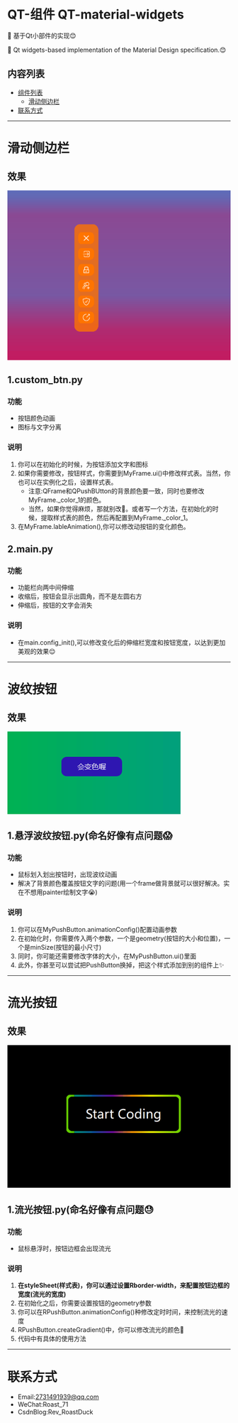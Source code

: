 # QT-组件 QT-material-widgets
🎨 基于Qt小部件的实现😊

🎨 Qt widgets-based implementation of the Material Design specification.😊

## 内容列表
- [组件列表](#组件列表)
    - [滑动侧边栏](#滑动侧边栏)
- [联系方式](#联系方式)

<hr/>

# 滑动侧边栏
## 效果
![滑动侧边栏](./README/伸缩栏.gif)
## 1.custom_btn.py
### 功能
- 按钮颜色动画
- 图标与文字分离
### 说明
1. 你可以在初始化的时候，为按钮添加文字和图标
2. 如果你需要修改，按钮样式，你需要到MyFrame.ui()中修改样式表。当然，你也可以在实例化之后，设置样式表。
   - 注意:QFrame和QPushBUtton的背景颜色要一致，同时也要修改MyFrame._color_1的颜色。
   - 当然，如果你觉得麻烦，那就别改🤣。或者写一个方法，在初始化的时候，提取样式表的颜色，然后再配置到MyFrame._color_1。
3. 在MyFrame.lableAnimation(),你可以修改动按钮的变化颜色。

## 2.main.py
### 功能
- 功能栏向两中间伸缩
- 收缩后，按钮会显示出圆角，而不是左圆右方
- 伸缩后，按钮的文字会消失
### 说明
- 在main.config_init(),可以修改变化后的伸缩栏宽度和按钮宽度，以达到更加美观的效果😌

<hr/>

# 波纹按钮
## 效果
![波纹按钮](./README/波纹按钮.gif)
## 1.悬浮波纹按钮.py(命名好像有点问题😱
### 功能
- 鼠标划入划出按钮时，出现波纹动画
- 解决了背景颜色覆盖按钮文字的问题(用一个frame做背景就可以很好解决。实在不想用painter绘制文字😭)
### 说明
1. 你可以在MyPushButton.animationConfig()配置动画参数
2. 在初始化时，你需要传入两个参数，一个是geometry(按钮的大小和位置)，一个是minSize(按钮的最小尺寸)
3. 同时，你可能还需要修改字体的大小，在MyPushButton.ui()里面
4. 此外，你甚至可以尝试把PushButton换掉，把这个样式添加到别的组件上✨


<hr/>

# 流光按钮
## 效果
![流光按钮](./README/流光按钮.gif)
## 1.流光按钮.py(命名好像有点问题😓
### 功能
- 鼠标悬浮时，按钮边框会出现流光
### 说明
1. **在styleSheet(样式表)，你可以通过设置Rborder-width，来配置按钮边框的宽度(流光的宽度)**
2. 在初始化之后，你需要设置按钮的geometry参数
3. 你可以在RPushButton.animationConfig()种修改定时时间，来控制流光的速度
4. RPushButton.createGradient()中，你可以修改流光的颜色🎊
5. 代码中有具体的使用方法

<hr/>

# 联系方式
- Email:2731491939@qq.com
- WeChat:Roast_71
- CsdnBlog:Rev_RoastDuck
